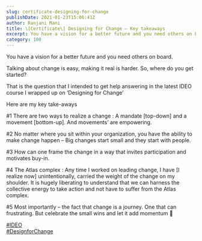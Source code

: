 ```yaml
---
slug: certificate-designing-for-change
publishDate: 2021-01-23T15:06:41Z
author: Ranjani Mani
title: \[Certificate\] Designing for Change – Key takeaways 
excerpt: You have a vision for a better future and you need others on board. Talking about change is easy, making it real is harder. So, where do you get started? That is the question that I intended to get help answering in the latest IDEO course I wrapped up on ‘Designing for Change’ Here are  ... 
category: 100
---
```


You have a vision for a better future and you need others on board.  
  
Talking about change is easy, making it real is harder. So, where do you get started?  
  
That is the question that I intended to get help answering in the latest IDEO course I wrapped up on ‘Designing for Change’  
  
Here are my key take-aways  
  
#1 There are two ways to realize a change : A mandate \[top-down\] and a movement \[bottom-up\]. And movements’ are empowering.  
  
#2 No matter where you sit within your organization, you have the ability to make change happen – Big changes start small and they start with people.  
  
#3 How can one frame the change in a way that invites participation and motivates buy-in.  
  
#4 The Atlas complex : Any time I worked on leading change, I have \[I realize now\] unintentionally, carried the weight of the change on my shoulder. It is hugely liberating to understand that we can harness the collective energy to take action and not have to suffer from the Atlas complex.  
  
#5 Most importantly – the fact that change is a journey. One that can frustrating. But celebrate the small wins and let it add momentum 🙂  
  
[#IDEO](https://www.linkedin.com/feed/hashtag/?keywords=ideo&highlightedUpdateUrns=urn%3Ali%3Aactivity%3A6745581772572110848)  
[#DesignforChange](https://www.linkedin.com/feed/hashtag/?keywords=designforchange&highlightedUpdateUrns=urn%3Ali%3Aactivity%3A6745581772572110848)